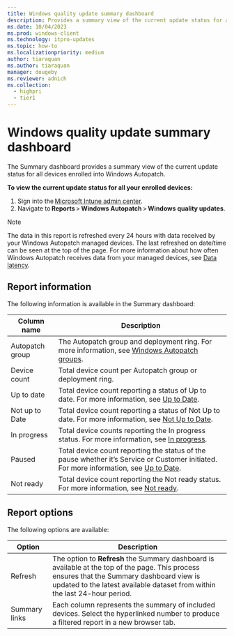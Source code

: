 ```yaml
---
title: Windows quality update summary dashboard
description: Provides a summary view of the current update status for all devices enrolled into Windows Autopatch with Autopatch groups
ms.date: 10/04/2023
ms.prod: windows-client
ms.technology: itpro-updates
ms.topic: how-to
ms.localizationpriority: medium
author: tiaraquan
ms.author: tiaraquan
manager: dougeby
ms.reviewer: adnich
ms.collection:
  - highpri
  - tier1
---
```


# Windows quality update summary dashboard

The Summary dashboard provides a summary view of the current update status for all devices enrolled into Windows Autopatch.

**To view the current update status for all your enrolled devices:**

1. Sign into the [Microsoft Intune admin center](https://go.microsoft.com/fwlink/?linkid=2109431).
1. Navigate to **Reports** > **Windows Autopatch** > **Windows quality updates**.

> [!NOTE]
> The data in this report is refreshed every 24 hours with data received by your Windows Autopatch managed devices. The last refreshed on date/time can be seen at the top of the page. For more information about how often Windows Autopatch receives data from your managed devices, see [Data latency](../operate/windows-autopatch-groups-windows-quality-and-feature-update-reports-overview.md#about-data-latency).

## Report information

The following information is available in the Summary dashboard:

| Column name | Description |
| ----- | ----- |
| Autopatch group | The Autopatch group and deployment ring. For more information, see [Windows Autopatch groups](../deploy/windows-autopatch-groups-overview.md). |
| Device count | Total device count per Autopatch group or deployment ring. |
| Up to date | Total device count reporting a status of Up to date. For more information, see [Up to Date](../operate/windows-autopatch-groups-windows-quality-and-feature-update-reports-overview.md#up-to-date-devices). |
| Not up to Date | Total device count reporting a status of Not Up to date. For more information, see [Not Up to Date](../operate/windows-autopatch-groups-windows-quality-and-feature-update-reports-overview.md#not-up-to-date-devices). |
| In progress | Total device counts reporting the In progress status. For more information, see [In progress](../operate/windows-autopatch-groups-windows-quality-and-feature-update-reports-overview.md#up-to-date-sub-statuses). |
| Paused | Total device count reporting the status of the pause whether it’s Service or Customer initiated. For more information, see [Up to Date](../operate/windows-autopatch-groups-windows-quality-and-feature-update-reports-overview.md#up-to-date-devices). |
| Not ready | Total device count reporting the Not ready status. For more information, see [Not ready](../operate/windows-autopatch-groups-windows-quality-and-feature-update-reports-overview.md#not-up-to-date-devices). |

## Report options

The following options are available:

| Option | Description |
| ----- | ----- |
| Refresh | The option to **Refresh** the Summary dashboard is available at the top of the page. This process ensures that the Summary dashboard view is updated to the latest available dataset from within the last 24-hour period. |
| Summary links | Each column represents the summary of included devices. Select the hyperlinked number to produce a filtered report in a new browser tab. |
